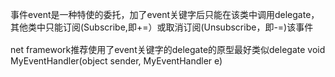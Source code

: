 事件event是一种特使的委托，加了event关键字后只能在该类中调用delegate，其他类中只能订阅(Subscribe,即+=）<span
style="line-height: 1.6;">或取消订阅(Unsubscribe，即-=)</span><span
style="line-height: 1.6;">该事件</span>

net framework推荐使用了event关键字的delegate的原型最好类似delegate void
MyEventHandler(object sender, MyEventHandler e)
